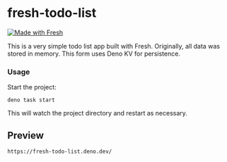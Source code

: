 # fresh-todo-list

[![Made with Fresh](https://fresh.deno.dev/fresh-badge.svg)](https://fresh.deno.dev)

This is a very simple todo list app built with Fresh. Originally, all data was
stored in memory. This form uses Deno KV for persistence.

### Usage

Start the project:

```
deno task start
```

This will watch the project directory and restart as necessary.

## Preview

```
https://fresh-todo-list.deno.dev/
```
